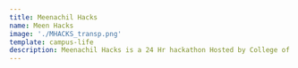```yaml
---
title: Meenachil Hacks
name: Meen Hacks
image: './MHACKS_transp.png'
template: campus-life
description: Meenachil Hacks is a 24 Hr hackathon Hosted by College of Engineering Kidangoor. It is a Hackathon which introduced Tshirts in Hackathon in Kerala.
---
```

